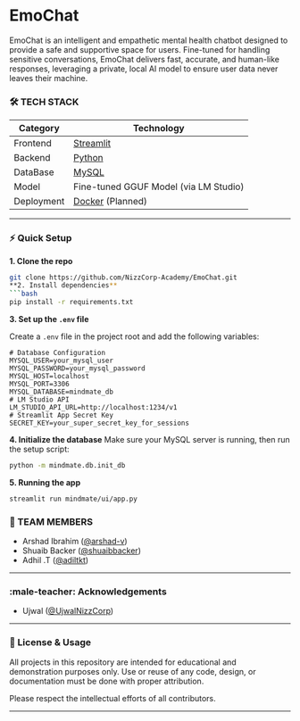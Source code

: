 # EmoChat

EmoChat is an intelligent and empathetic mental health chatbot designed to provide a safe and supportive space for users. Fine-tuned for handling sensitive conversations, EmoChat delivers fast, accurate, and human-like responses, leveraging a private, local AI model to ensure user data never leaves their machine.

### :hammer_and_wrench: TECH STACK

| Category   | Technology                                       |
|------------|--------------------------------------------------|
| Frontend   | [Streamlit](https://streamlit.io/)               |
| Backend    | [Python](https://www.python.org/)                |
| DataBase   | [MySQL](https://www.mysql.com/)                  |
| Model      | Fine-tuned GGUF Model (via LM Studio)            |
| Deployment | [Docker](https://www.docker.com/) (Planned)      |
---
### :zap: Quick Setup
**1. Clone the repo**
```bash
git clone https://github.com/NizzCorp-Academy/EmoChat.git
**2. Install dependencies**
```bash
pip install -r requirements.txt
```
**3. Set up the `.env` file**

Create a `.env` file in the project root and add the following variables:
```env
# Database Configuration
MYSQL_USER=your_mysql_user
MYSQL_PASSWORD=your_mysql_password
MYSQL_HOST=localhost
MYSQL_PORT=3306
MYSQL_DATABASE=mindmate_db
# LM Studio API
LM_STUDIO_API_URL=http://localhost:1234/v1
# Streamlit App Secret Key
SECRET_KEY=your_super_secret_key_for_sessions
```
**4. Initialize the database**
Make sure your MySQL server is running, then run the setup script:
```bash
python -m mindmate.db.init_db
```
**5. Running the app**
```bash
streamlit run mindmate/ui/app.py
```
### :busts_in_silhouette: TEAM MEMBERS
- Arshad Ibrahim ([@arshad-v](https://github.com/arshad-v))
- Shuaib Backer ([@shuaibbacker](https://github.com/shuaibbacker))
- Adhil .T ([@adiltkt](https://github.com/adiltkt))
---
### :male-teacher: Acknowledgements
- Ujwal ([@UjwalNizzCorp](https://github.com/UjwalNizzCorp))
---
### :page_facing_up: License & Usage

All projects in this repository are intended for educational and demonstration purposes only. Use or reuse of any code, design, or documentation must be done with proper attribution.

Please respect the intellectual efforts of all contributors.

---
